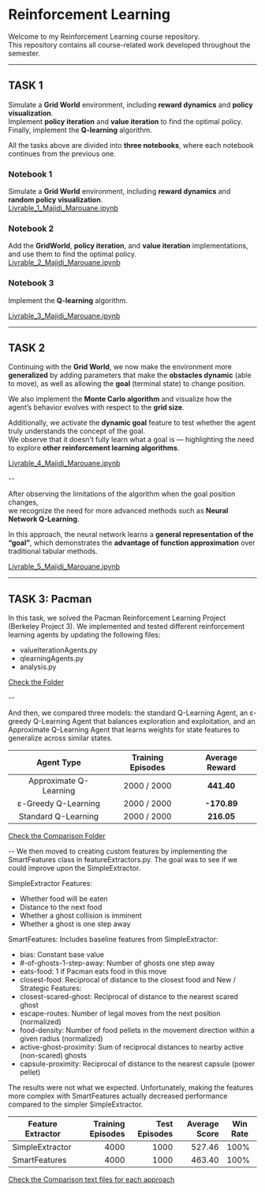 # **Reinforcement Learning**

Welcome to my Reinforcement Learning course repository.  
This repository contains all course-related work developed throughout the semester.

---

## **TASK 1**

Simulate a **Grid World** environment, including **reward dynamics** and **policy visualization**.  
Implement **policy iteration** and **value iteration** to find the optimal policy.  
Finally, implement the **Q-learning** algorithm.

All the tasks above are divided into **three notebooks**, where each notebook continues from the previous one.

### **Notebook 1**  
Simulate a **Grid World** environment, including **reward dynamics** and **random policy visualization**.  
[Livrable_1_Majidi_Marouane.ipynb](Task1/Livrable_1_Majidi_Marouane.ipynb)

### **Notebook 2**  
Add the **GridWorld**, **policy iteration**, and **value iteration** implementations, and use them to find the optimal policy.  
[Livrable_2_Majidi_Marouane.ipynb](Task1/Livrable_2_Majidi_Marouane.ipynb)

### **Notebook 3**  
Implement the **Q-learning** algorithm. 

[Livrable_3_Majidi_Marouane.ipynb](Task1/Livrable_3_Majidi_Marouane.ipynb)

---


## **TASK 2**

Continuing with the **Grid World**, we now make the environment more **generalized** by adding parameters that make the **obstacles dynamic** (able to move), as well as allowing the **goal** (terminal state) to change position.

We also implement the **Monte Carlo algorithm** and visualize how the agent’s behavior evolves with respect to the **grid size**.

Additionally, we activate the **dynamic goal** feature to test whether the agent truly understands the concept of the goal.  
We observe that it doesn’t fully learn what a goal is — highlighting the need to explore **other reinforcement learning algorithms**.

[Livrable_4_Majidi_Marouane.ipynb](Task2/RL_MC.ipynb)

--

After observing the limitations of the algorithm when the goal position changes,  
we recognize the need for more advanced methods such as **Neural Network Q-Learning**.  

In this approach, the neural network learns a **general representation of the “goal”**, which demonstrates the **advantage of function approximation** over traditional tabular methods.  

[Livrable_5_Majidi_Marouane.ipynb](Task2/NNQ-learning.ipynb)

---

## **TASK 3: Pacman**
In this task, we solved the Pacman Reinforcement Learning Project (Berkeley Project 3).
We implemented and tested different reinforcement learning agents by updating the following files:

- valueIterationAgents.py
- qlearningAgents.py
- analysis.py

[Check the Folder](./Task3(Pacman)/reinforcement)

--

And then, we compared three models: the standard Q-Learning Agent, an ε-greedy Q-Learning Agent that balances exploration and exploitation, and an Approximate Q-Learning Agent that learns weights for state features to generalize across similar states.

| **Agent Type**           | **Training Episodes** | **Average Reward** |
|:-------------------------:|:---------------------:|:------------------:|
| Approximate Q-Learning   | 2000 / 2000           | **441.40**         |
| ε-Greedy Q-Learning      | 2000 / 2000           | **-170.89**        |
| Standard Q-Learning      | 2000 / 2000           | **216.05**         |

[Check the Comparison Folder](./Task3(Pacman)/reinforcement/Comparison)

--
We then moved to creating custom features by implementing the SmartFeatures class in featureExtractors.py. 
The goal was to see if we could improve upon the SimpleExtractor.

SimpleExtractor Features:
- Whether food will be eaten
- Distance to the next food
- Whether a ghost collision is imminent
- Whether a ghost is one step away

SmartFeatures:
Includes baseline features from SimpleExtractor:
- bias: Constant base value
- #-of-ghosts-1-step-away: Number of ghosts one step away
- eats-food: 1 if Pacman eats food in this move
- closest-food: Reciprocal of distance to the closest food
and New / Strategic Features:
- closest-scared-ghost: Reciprocal of distance to the nearest scared ghost
- escape-routes: Number of legal moves from the next position (normalized)
- food-density: Number of food pellets in the movement direction within a given radius (normalized)
- active-ghost-proximity: Sum of reciprocal distances to nearby active (non-scared) ghosts
- capsule-proximity: Reciprocal of distance to the nearest capsule (power pellet)

The results were not what we expected. Unfortunately, making the features more complex with SmartFeatures actually decreased performance compared to the simpler SimpleExtractor.

| Feature Extractor | Training Episodes | Test Episodes | Average Score | Win Rate |
|------------------|-----------------:|--------------:|---------------:|---------|
| SimpleExtractor   | 4000             | 1000          | 527.46        | 100%     |
| SmartFeatures     | 4000             | 1000          | 463.40        | 100%     |


[Check the Comparison text files for each approach](./Task3(Pacman)/reinforcement/smartfaetures_vs_simplefeatures)
